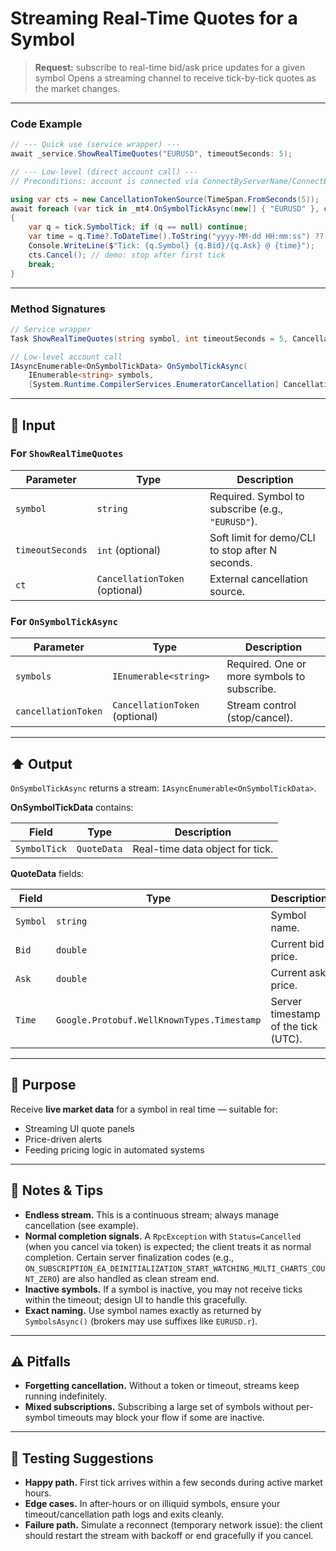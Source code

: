 # Streaming Real-Time Quotes for a Symbol

> **Request:** subscribe to real-time bid/ask price updates for a given symbol
> Opens a streaming channel to receive tick-by-tick quotes as the market changes.

---

### Code Example

```csharp
// --- Quick use (service wrapper) ---
await _service.ShowRealTimeQuotes("EURUSD", timeoutSeconds: 5);

// --- Low-level (direct account call) ---
// Preconditions: account is connected via ConnectByServerName/ConnectByHostPort.

using var cts = new CancellationTokenSource(TimeSpan.FromSeconds(5));
await foreach (var tick in _mt4.OnSymbolTickAsync(new[] { "EURUSD" }, cts.Token))
{
    var q = tick.SymbolTick; if (q == null) continue;
    var time = q.Time?.ToDateTime().ToString("yyyy-MM-dd HH:mm:ss") ?? "n/a";
    Console.WriteLine($"Tick: {q.Symbol} {q.Bid}/{q.Ask} @ {time}");
    cts.Cancel(); // demo: stop after first tick
    break;
}
```

---

### Method Signatures

```csharp
// Service wrapper
Task ShowRealTimeQuotes(string symbol, int timeoutSeconds = 5, CancellationToken ct = default);
```

```csharp
// Low-level account call
IAsyncEnumerable<OnSymbolTickData> OnSymbolTickAsync(
    IEnumerable<string> symbols,
    [System.Runtime.CompilerServices.EnumeratorCancellation] CancellationToken cancellationToken = default);
```

---

## 🔽 Input

### For `ShowRealTimeQuotes`

| Parameter        | Type                           | Description                                       |
| ---------------- | ------------------------------ | ------------------------------------------------- |
| `symbol`         | `string`                       | Required. Symbol to subscribe (e.g., `"EURUSD"`). |
| `timeoutSeconds` | `int` (optional)               | Soft limit for demo/CLI to stop after N seconds.  |
| `ct`             | `CancellationToken` (optional) | External cancellation source.                     |

### For `OnSymbolTickAsync`

| Parameter           | Type                           | Description                                 |
| ------------------- | ------------------------------ | ------------------------------------------- |
| `symbols`           | `IEnumerable<string>`          | Required. One or more symbols to subscribe. |
| `cancellationToken` | `CancellationToken` (optional) | Stream control (stop/cancel).               |

---

## ⬆️ Output

`OnSymbolTickAsync` returns a stream: `IAsyncEnumerable<OnSymbolTickData>`.

**OnSymbolTickData** contains:

| Field        | Type        | Description                     |
| ------------ | ----------- | ------------------------------- |
| `SymbolTick` | `QuoteData` | Real-time data object for tick. |

**QuoteData** fields:

| Field    | Type                                       | Description                         |
| -------- | ------------------------------------------ | ----------------------------------- |
| `Symbol` | `string`                                   | Symbol name.                        |
| `Bid`    | `double`                                   | Current bid price.                  |
| `Ask`    | `double`                                   | Current ask price.                  |
| `Time`   | `Google.Protobuf.WellKnownTypes.Timestamp` | Server timestamp of the tick (UTC). |

---

## 🎯 Purpose

Receive **live market data** for a symbol in real time — suitable for:

* Streaming UI quote panels
* Price-driven alerts
* Feeding pricing logic in automated systems

---

## 🧩 Notes & Tips

* **Endless stream.** This is a continuous stream; always manage cancellation (see example).
* **Normal completion signals.** A `RpcException` with `Status=Cancelled` (when you cancel via token) is expected; the client treats it as normal completion. Certain server finalization codes (e.g., `ON_SUBSCRIPTION_EA_DEINITIALIZATION_START_WATCHING_MULTI_CHARTS_COUNT_ZERO`) are also handled as clean stream end.
* **Inactive symbols.** If a symbol is inactive, you may not receive ticks within the timeout; design UI to handle this gracefully.
* **Exact naming.** Use symbol names exactly as returned by `SymbolsAsync()` (brokers may use suffixes like `EURUSD.r`).

---

## ⚠️ Pitfalls

* **Forgetting cancellation.** Without a token or timeout, streams keep running indefinitely.
* **Mixed subscriptions.** Subscribing a large set of symbols without per-symbol timeouts may block your flow if some are inactive.

---

## 🧪 Testing Suggestions

* **Happy path.** First tick arrives within a few seconds during active market hours.
* **Edge cases.** In after-hours or on illiquid symbols, ensure your timeout/cancellation path logs and exits cleanly.
* **Failure path.** Simulate a reconnect (temporary network issue): the client should restart the stream with backoff or end gracefully if you cancel.
